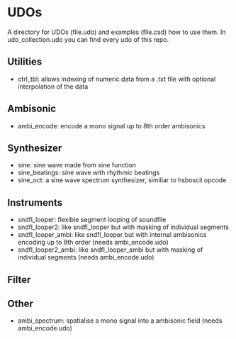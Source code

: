 # UDOs
A directory for UDOs (file.udo) and examples (file.csd) how to use
them. In udo_collection.udo you can find every udo of this repo.

## Utilities
- ctrl_tbl: allows indexing of numeric data from a .txt file with
optional interpolation of the data
## Ambisonic
- ambi_encode: encode a mono signal up to 8th order ambisonics

## Synthesizer
- sine: sine wave made from sine function
- sine_beatings: sine wave with rhythmic beatings
- sine_oct: a sine wave spectrum synthesizer, similiar to hsboscil opcode
## Instruments
- sndfl_looper: flexible segment looping of soundfile	
- sndfl_looper2: like sndfl_looper but with masking of individual
segments
- sndfl_looper_ambi: like sndfl_looper but with internal ambisonics
encoding up to 8th order (needs ambi_encode.udo)
- sndfl_looper2_ambi: like sndfl_looper_ambi but with masking of
individual segments (needs ambi_encode.udo)
## Filter
## Other
- ambi_spectrum: spatialise a mono signal into a ambisonic field
(needs ambi_encode.udo)